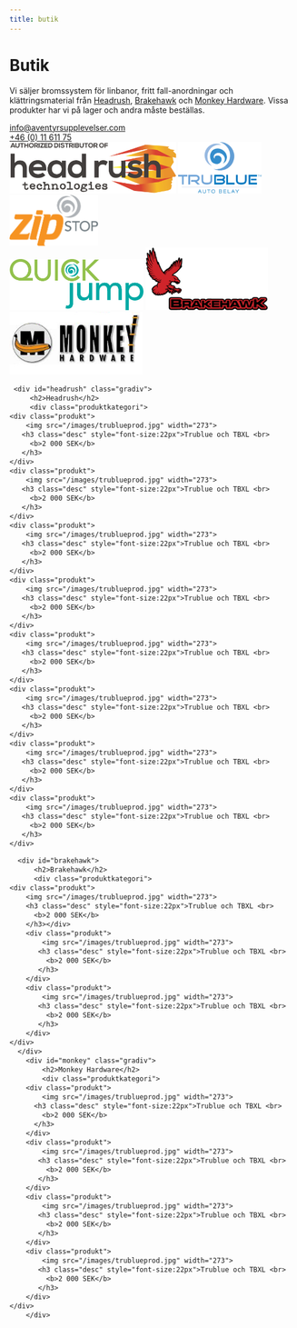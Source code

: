```yaml
---
title: butik
---
```



 

<div class="gradiv" >
  <h1>
    Butik
  </h1>
  
 <div style="max-width:600px;">
  
<p>Vi säljer bromssystem för linbanor, fritt fall-anordningar och klättringsmaterial från <a href="#headrush" class="textlink">Headrush</a>, <a href="#brakehawk" class="textlink">Brakehawk</a> och <a href="#monkey" class="textlink">Monkey Hardware</a>. Vissa produkter har vi på lager och andra måste beställas.
</p>
   
</div>
  
 <div class="kontaktknappar">
  
<div><a href="mailto:info@aventyrsupplevelser.com" class="kontaktbutton">info@aventyrsupplevelser.com</a></div>

<div><a href="tel:+461161175" class="kontaktbutton">+46 (0) 11 611 75</a></div>
  
  </div>
    
</div>


  
<div>
  
  <img class="logosclass"  src="/images/hrdistributor.jpg" height="90">
  
  <img class="logosclass" src="/images/trubluelogo.png" height="90">
  
<img class="logosclass"  src="/images/zipstoplogo.png" height="90">
 
  <br>
<img class="logosclass" src="/images/quickjumplogo.png" height="90">
<img class="logosclass" src="/images/brakehawklogo.jpg" height="110">
<img class="logosclass" src="/images/monkeyhardwarelogo.jpg" height="110">
  </div>
 
 <div id="allaprodukter">
     
     <div id="headrush" class="gradiv">
         <h2>Headrush</h2>
         <div class="produktkategori">
 	<div class="produkt">
 		<img src="/images/trublueprod.jpg" width="273">
       <h3 class="desc" style="font-size:22px">Trublue och TBXL <br>
         <b>2 000 SEK</b>
       </h3>
 	</div>
 	<div class="produkt">
 		<img src="/images/trublueprod.jpg" width="273">
       <h3 class="desc" style="font-size:22px">Trublue och TBXL <br>
         <b>2 000 SEK</b>
       </h3>
 	</div>
 	<div class="produkt">
 		<img src="/images/trublueprod.jpg" width="273">
       <h3 class="desc" style="font-size:22px">Trublue och TBXL <br>
         <b>2 000 SEK</b>
       </h3>
 	</div>
 	<div class="produkt">
 		<img src="/images/trublueprod.jpg" width="273">
       <h3 class="desc" style="font-size:22px">Trublue och TBXL <br>
         <b>2 000 SEK</b>
       </h3>
 	</div>
 	<div class="produkt">
 		<img src="/images/trublueprod.jpg" width="273">
       <h3 class="desc" style="font-size:22px">Trublue och TBXL <br>
         <b>2 000 SEK</b>
       </h3>
 	</div>
 	<div class="produkt">
 		<img src="/images/trublueprod.jpg" width="273">
       <h3 class="desc" style="font-size:22px">Trublue och TBXL <br>
         <b>2 000 SEK</b>
       </h3>
 	</div>
 	<div class="produkt">
 		<img src="/images/trublueprod.jpg" width="273">
       <h3 class="desc" style="font-size:22px">Trublue och TBXL <br>
         <b>2 000 SEK</b>
       </h3>
 	</div>
 	<div class="produkt">
 		<img src="/images/trublueprod.jpg" width="273">
       <h3 class="desc" style="font-size:22px">Trublue och TBXL <br>
         <b>2 000 SEK</b>
       </h3>
 	</div>
</div>
     </div>
     
      <div id="brakehawk">
          <h2>Brakehawk</h2>
          <div class="produktkategori">
  	<div class="produkt">
  		<img src="/images/trublueprod.jpg" width="273">
        <h3 class="desc" style="font-size:22px">Trublue och TBXL <br>
          <b>2 000 SEK</b>
        </h3></div>
     	<div class="produkt">
     		<img src="/images/trublueprod.jpg" width="273">
           <h3 class="desc" style="font-size:22px">Trublue och TBXL <br>
             <b>2 000 SEK</b>
           </h3>
     	</div>
     	<div class="produkt">
     		<img src="/images/trublueprod.jpg" width="273">
           <h3 class="desc" style="font-size:22px">Trublue och TBXL <br>
             <b>2 000 SEK</b>
           </h3>
     	</div>
    </div>
      </div>
        <div id="monkey" class="gradiv">
            <h2>Monkey Hardware</h2>
            <div class="produktkategori">
    	<div class="produkt">
    		<img src="/images/trublueprod.jpg" width="273">
          <h3 class="desc" style="font-size:22px">Trublue och TBXL <br>
            <b>2 000 SEK</b>
          </h3>
    	</div>
     	<div class="produkt">
     		<img src="/images/trublueprod.jpg" width="273">
           <h3 class="desc" style="font-size:22px">Trublue och TBXL <br>
             <b>2 000 SEK</b>
           </h3>
     	</div>
     	<div class="produkt">
     		<img src="/images/trublueprod.jpg" width="273">
           <h3 class="desc" style="font-size:22px">Trublue och TBXL <br>
             <b>2 000 SEK</b>
           </h3>
     	</div>
     	<div class="produkt">
     		<img src="/images/trublueprod.jpg" width="273">
           <h3 class="desc" style="font-size:22px">Trublue och TBXL <br>
             <b>2 000 SEK</b>
           </h3>
     	</div>
    </div>
        </div>
      
 </div>